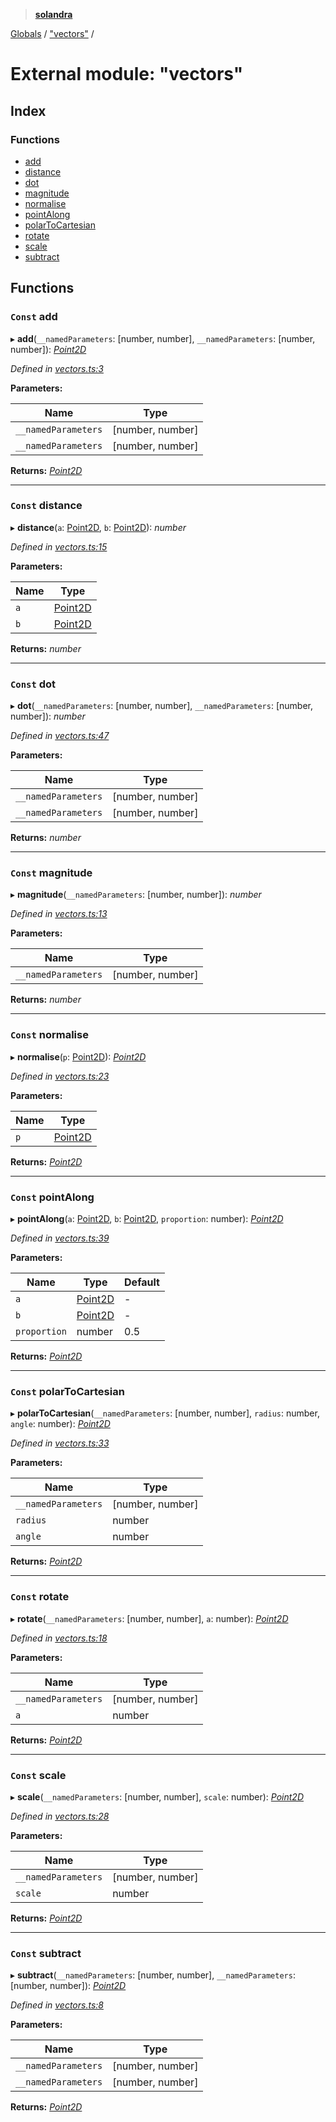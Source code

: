 > **[solandra](../README.md)**

[Globals](../README.md) / ["vectors"](_vectors_.md) /

# External module: "vectors"

## Index

### Functions

* [add](_vectors_.md#const-add)
* [distance](_vectors_.md#const-distance)
* [dot](_vectors_.md#const-dot)
* [magnitude](_vectors_.md#const-magnitude)
* [normalise](_vectors_.md#const-normalise)
* [pointAlong](_vectors_.md#const-pointalong)
* [polarToCartesian](_vectors_.md#const-polartocartesian)
* [rotate](_vectors_.md#const-rotate)
* [scale](_vectors_.md#const-scale)
* [subtract](_vectors_.md#const-subtract)

## Functions

### `Const` add

▸ **add**(`__namedParameters`: [number, number], `__namedParameters`: [number, number]): *[Point2D](_types_sol_.md#point2d)*

*Defined in [vectors.ts:3](https://github.com/jamesporter/solandra/blob/9c7ec25/src/lib/vectors.ts#L3)*

**Parameters:**

Name | Type |
------ | ------ |
`__namedParameters` | [number, number] |
`__namedParameters` | [number, number] |

**Returns:** *[Point2D](_types_sol_.md#point2d)*

___

### `Const` distance

▸ **distance**(`a`: [Point2D](_types_sol_.md#point2d), `b`: [Point2D](_types_sol_.md#point2d)): *number*

*Defined in [vectors.ts:15](https://github.com/jamesporter/solandra/blob/9c7ec25/src/lib/vectors.ts#L15)*

**Parameters:**

Name | Type |
------ | ------ |
`a` | [Point2D](_types_sol_.md#point2d) |
`b` | [Point2D](_types_sol_.md#point2d) |

**Returns:** *number*

___

### `Const` dot

▸ **dot**(`__namedParameters`: [number, number], `__namedParameters`: [number, number]): *number*

*Defined in [vectors.ts:47](https://github.com/jamesporter/solandra/blob/9c7ec25/src/lib/vectors.ts#L47)*

**Parameters:**

Name | Type |
------ | ------ |
`__namedParameters` | [number, number] |
`__namedParameters` | [number, number] |

**Returns:** *number*

___

### `Const` magnitude

▸ **magnitude**(`__namedParameters`: [number, number]): *number*

*Defined in [vectors.ts:13](https://github.com/jamesporter/solandra/blob/9c7ec25/src/lib/vectors.ts#L13)*

**Parameters:**

Name | Type |
------ | ------ |
`__namedParameters` | [number, number] |

**Returns:** *number*

___

### `Const` normalise

▸ **normalise**(`p`: [Point2D](_types_sol_.md#point2d)): *[Point2D](_types_sol_.md#point2d)*

*Defined in [vectors.ts:23](https://github.com/jamesporter/solandra/blob/9c7ec25/src/lib/vectors.ts#L23)*

**Parameters:**

Name | Type |
------ | ------ |
`p` | [Point2D](_types_sol_.md#point2d) |

**Returns:** *[Point2D](_types_sol_.md#point2d)*

___

### `Const` pointAlong

▸ **pointAlong**(`a`: [Point2D](_types_sol_.md#point2d), `b`: [Point2D](_types_sol_.md#point2d), `proportion`: number): *[Point2D](_types_sol_.md#point2d)*

*Defined in [vectors.ts:39](https://github.com/jamesporter/solandra/blob/9c7ec25/src/lib/vectors.ts#L39)*

**Parameters:**

Name | Type | Default |
------ | ------ | ------ |
`a` | [Point2D](_types_sol_.md#point2d) | - |
`b` | [Point2D](_types_sol_.md#point2d) | - |
`proportion` | number | 0.5 |

**Returns:** *[Point2D](_types_sol_.md#point2d)*

___

### `Const` polarToCartesian

▸ **polarToCartesian**(`__namedParameters`: [number, number], `radius`: number, `angle`: number): *[Point2D](_types_sol_.md#point2d)*

*Defined in [vectors.ts:33](https://github.com/jamesporter/solandra/blob/9c7ec25/src/lib/vectors.ts#L33)*

**Parameters:**

Name | Type |
------ | ------ |
`__namedParameters` | [number, number] |
`radius` | number |
`angle` | number |

**Returns:** *[Point2D](_types_sol_.md#point2d)*

___

### `Const` rotate

▸ **rotate**(`__namedParameters`: [number, number], `a`: number): *[Point2D](_types_sol_.md#point2d)*

*Defined in [vectors.ts:18](https://github.com/jamesporter/solandra/blob/9c7ec25/src/lib/vectors.ts#L18)*

**Parameters:**

Name | Type |
------ | ------ |
`__namedParameters` | [number, number] |
`a` | number |

**Returns:** *[Point2D](_types_sol_.md#point2d)*

___

### `Const` scale

▸ **scale**(`__namedParameters`: [number, number], `scale`: number): *[Point2D](_types_sol_.md#point2d)*

*Defined in [vectors.ts:28](https://github.com/jamesporter/solandra/blob/9c7ec25/src/lib/vectors.ts#L28)*

**Parameters:**

Name | Type |
------ | ------ |
`__namedParameters` | [number, number] |
`scale` | number |

**Returns:** *[Point2D](_types_sol_.md#point2d)*

___

### `Const` subtract

▸ **subtract**(`__namedParameters`: [number, number], `__namedParameters`: [number, number]): *[Point2D](_types_sol_.md#point2d)*

*Defined in [vectors.ts:8](https://github.com/jamesporter/solandra/blob/9c7ec25/src/lib/vectors.ts#L8)*

**Parameters:**

Name | Type |
------ | ------ |
`__namedParameters` | [number, number] |
`__namedParameters` | [number, number] |

**Returns:** *[Point2D](_types_sol_.md#point2d)*